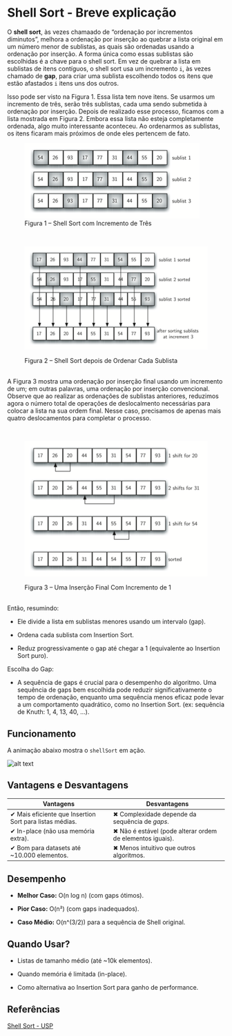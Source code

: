# Shell Sort - Breve explicação

O **shell sort**, às vezes chamaado de “ordenação por incrementos diminutos”, melhora a ordenação por inserção ao quebrar a lista original em um número menor de sublistas, as quais são ordenadas usando a ordenação por inserção. A forma única como essas sublistas são escolhidas é a chave para o shell sort. Em vez de quebrar a lista em sublistas de itens contíguos, o shell sort usa um incremento `i`, às vezes chamado de **gap**, para criar uma sublista escolhendo todos os itens que estão afastados `i` itens uns dos outros.

Isso pode ser visto na Figura 1. Essa lista tem nove itens. Se usarmos um incremento de três, serão três sublistas, cada uma sendo submetida à ordenação por inserção. Depois de realizado esse processo, ficamos com a lista mostrada em Figura 2. Embora essa lista não esteja completamente ordenada, algo muito interessante aconteceu. Ao ordenarmos as sublistas, os itens ficaram mais próximos de onde eles pertencem de fato.

<figure>
  <img src="shell-sort-image1.png" alt="Figura 1">
  <figcaption>Figura 1 – Shell Sort com Incremento de Três</figcaption>
</figure>  

<br><figure>
  <img src="shell-sort-image2.png" alt="Figura 2">
  <figcaption>Figura 2 – Shell Sort depois de Ordenar Cada Sublista</figcaption>
</figure>  

<br>A Figura 3 mostra uma ordenação por inserção final usando um incremento de um; em outras palavras, uma ordenação por inserção convencional. Observe que ao realizar as ordenações de sublistas anteriores, reduzimos agora o número total de operações de deslocalmento necessárias para colocar a lista na sua ordem final. Nesse caso, precisamos de apenas mais quatro deslocamentos para completar o processo.

<br><figure>
  <img src="shell-sort-image3.png" alt="Figura 3">
  <figcaption>Figura 3 – Uma Inserção Final Com Incremento de 1</figcaption>
</figure>  

<br>Então, resumindo:

- Ele divide a lista em sublistas menores usando um intervalo (gap).

- Ordena cada sublista com Insertion Sort.

- Reduz progressivamente o gap até chegar a 1 (equivalente ao Insertion Sort puro).

Escolha do Gap:

- A sequência de gaps é crucial para o desempenho do algoritmo. Uma sequência de gaps bem escolhida pode reduzir significativamente o tempo de ordenação, enquanto uma sequência menos eficaz pode levar a um comportamento quadrático, como no Insertion Sort.  (ex: sequência de Knuth: 1, 4, 13, 40, ...).

## Funcionamento

A animação abaixo mostra o `shellSort` em ação.

![alt text](shell-sort-animation.gif)

## Vantagens e Desvantagens

| Vantagens                                           | Desvantagens                                            |
|-----------------------------------------------------|---------------------------------------------------------|
| ✔ Mais eficiente que Insertion Sort para listas médias. | ✖ Complexidade depende da sequência de *gaps*.         |
| ✔ In-place (não usa memória extra).                | ✖ Não é estável (pode alterar ordem de elementos iguais). |
| ✔ Bom para datasets até ~10.000 elementos.         | ✖ Menos intuitivo que outros algoritmos.                |

## Desempenho

- **Melhor Caso:** O(n log n) (com gaps ótimos).

- **Pior Caso:** O(n²) (com gaps inadequados).

- **Caso Médio:** O(n^(3/2)) para a sequência de Shell original.

## Quando Usar?

- Listas de tamanho médio (até ~10k elementos).

- Quando memória é limitada (in-place).

- Como alternativa ao Insertion Sort para ganho de performance.

## Referências

[Shell Sort - USP](https://panda.ime.usp.br/panda/static/pythonds_pt/05-OrdenacaoBusca/OShellSort.html)
